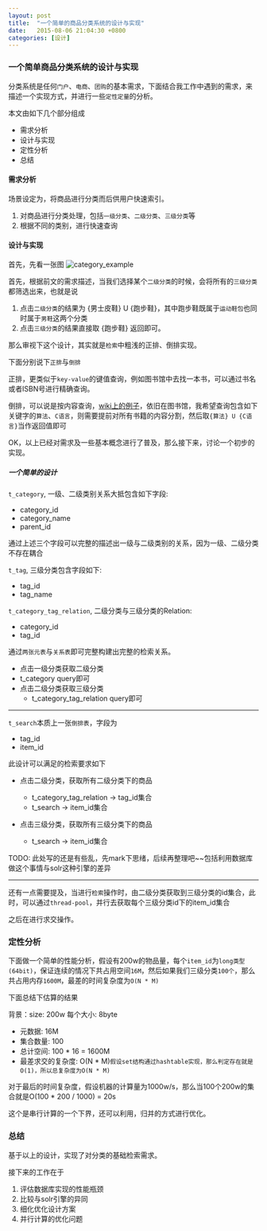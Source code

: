 ```yaml
---
layout: post
title:  "一个简单的商品分类系统的设计与实现"
date:   2015-08-06 21:04:30 +0800
categories: [设计]
---
```


### 一个简单商品分类系统的设计与实现

分类系统是任何`门户`、`电商`、`团购`的基本需求，下面结合我工作中遇到的需求，来描述一个实现方式，并进行一些`定性定量`的分析。

本文由如下几个部分组成

* 需求分析
* 设计与实现
* 定性分析
* 总结


#### 需求分析

场景设定为，将商品进行分类而后供用户快速索引。

1. 对商品进行分类处理，包括`一级分类`、`二级分类`、`三级分类`等
2. 根据不同的类别，进行快速查询

#### 设计与实现

首先，先看一张图
![category_example](http://he-blog.oss-cn-beijing.aliyuncs.com/category_simple_impl.png)

首先，根据前文的需求描述，当我们选择某个`二级分类`的时候，会将所有的`三级分类`都筛选出来，也就是说

1. 点击`二级分类`的结果为 {男士皮鞋} U {跑步鞋}，其中跑步鞋既属于`运动鞋包`也同时属于`男鞋`这两个分类
2. 点击`三级分类`的结果直接取 {跑步鞋} 返回即可。

那么审视下这个设计，其实就是`检索`中粗浅的正排、倒排实现。

下面分别说下`正排`与`倒排`

正排，更类似于`key-value`的键值查询，例如图书馆中去找一本书，可以通过书名或者ISBN号进行精确查询。

倒排，可以说是按内容查询，[wiki上的例子](https://zh.wikipedia.org/wiki/%E5%80%92%E6%8E%92%E7%B4%A2%E5%BC%95)，依旧在图书馆，我希望查询包含如下关键字的`算法`、`C语言`，则需要提前对所有书籍的内容分割，然后取`{算法} U {C语言}`当作返回值即可

OK，以上已经对需求及一些基本概念进行了普及，那么接下来，讨论一个初步的实现。

##### 一个简单的设计

`t_category`, 一级、二级类别关系大抵包含如下字段:

* category_id
* category_name
* parent_id

通过上述三个字段可以完整的描述出一级与二级类别的关系，因为一级、二级分类不存在耦合

`t_tag`, 三级分类包含字段如下:

* tag_id
* tag_name

`t_category_tag_relation`, 二级分类与三级分类的Relation:

* category_id
* tag_id

通过`两张元表`与`关系表`即可完整构建出完整的检索关系。

* 点击一级分类获取二级分类
* t_category query即可
* 点击二级分类获取三级分类
    * t_category_tag_relation query即可

----

`t_search`本质上一张`倒排表`，字段为

* tag_id
* item_id

此设计可以满足的检索要求如下

* 点击二级分类，获取所有二级分类下的商品
    * t_category_tag_relation -> tag_id集合
    * t_search -> item_id集合
    
* 点击三级分类，获取所有三级分类下的商品
    * t_search -> item_id集合
    
TODO: 此处写的还是有些乱，先mark下思绪，后续再整理吧~~包括利用数据库做这个事情与solr这种引擎的差异

----

还有一点需要提及，当进行`检索`操作时，由二级分类获取到三级分类的id集合，此时，可以通过`thread-pool`，并行去获取每个三级分类id下的item_id集合

之后在进行求交操作。

### 定性分析

下面做一个简单的性能分析，假设有200w的物品量，每个`item_id`为`long类型(64bit)`，保证连续的情况下共占用空间`16M`，然后如果我们三级分类`100个`，那么共占用内存`1600M`，最差的时间复杂度为`O(N * M)`

下面总结下估算的结果

背景：size: 200w 每个大小: 8byte

* 元数据: 16M
* 集合数量: 100
* 总计空间: 100 * 16 = 1600M
* 最差求交的复杂度: O(N * M)`假设set结构通过hashtable实现，那么判定存在就是O(1)，所以总复杂度为O(N * M)`

对于最后的时间复杂度，假设机器的计算量为1000w/s，那么当100个200w的集合就是O(100 * 200 / 1000) = 20s

这个是串行计算的一个下界，还可以利用，归并的方式进行优化。


### 总结

基于以上的设计，实现了对分类的基础检索需求。

接下来的工作在于

1. 评估数据库实现的性能瓶颈
2. 比较与solr引擎的异同
3. 细化优化设计方案
4. 并行计算的优化问题
